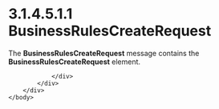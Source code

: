 <html dir="LTR" xmlns:mshelp="http://msdn.microsoft.com/mshelp" xmlns:ddue="http://ddue.schemas.microsoft.com/authoring/2003/5" xmlns:xlink="http://www.w3.org/1999/xlink" xmlns:tool="http://www.microsoft.com/tooltip">
    <head>
        <meta http-equiv="Content-Type" content="text/html; CHARSET=utf-8"></meta>
        <meta name="save" content="history"></meta>
        <title>3.1.4.5.1.1 BusinessRulesCreateRequest</title>
        <xml>
            <mshelp:toctitle title="3.1.4.5.1.1 BusinessRulesCreateRequest"></mshelp:toctitle>
            <mshelp:rltitle title="[MS-SSMDSWS-15]: BusinessRulesCreateRequest"></mshelp:rltitle>
            <mshelp:keyword index="A" term="5b56825a-99b0-4b52-a383-720d6caf219c"></mshelp:keyword>
            <mshelp:attr name="DCSext.ContentType" value="open specification"></mshelp:attr>
            <mshelp:attr name="AssetID" value="5b56825a-99b0-4b52-a383-720d6caf219c"></mshelp:attr>
            <mshelp:attr name="TopicType" value="kbRef"></mshelp:attr>
            <mshelp:attr name="DCSext.Title" value="[MS-SSMDSWS-15]: BusinessRulesCreateRequest" />
        </xml>
    </head>
    <body>
        <div id="header">
            <h1 class="heading">3.1.4.5.1.1 BusinessRulesCreateRequest</h1>
        </div>
        <div id="mainSection">
            <div id="mainBody">
                <div id="allHistory" class="saveHistory"></div>
                <div id="sectionSection0" class="section" name="collapseableSection">
                    

<p>The <b>BusinessRulesCreateRequest</b> message contains the <b>BusinessRulesCreateRequest</b>
element.</p>


                </div>
            </div>
        </div>
    </body>
</html>